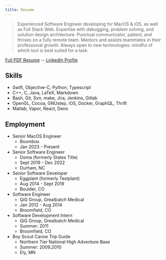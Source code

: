 ```yaml
---
title: Resume
---
```


> Experienced Software Engineer developing for MacOS & iOS, as well as Full Stack Web.
> Expertise with debugging, problem solving, and solution design architecture.
> Punctual communicator, patient, and thrives on a fully remote team.
> Mentors and assists teammates in their professional growth.
> Always open to new technologies: mindful of which tool is best suited for a task.

[Full PDF Resume](resume.pdf) -- [LinkedIn Profile](http://www.linkedin.com/in/p3l6)

## Skills
* Swift, Objective-C, Python, Typescript
* C++, C, Java, LaTeX, Markdown
* Bash, Git, Svn, make, Jira, Jenkins, Gitlab
* OpenGL, Cocoa, GNUstep, iOS, Docker, GraphQL, Thrift
* Matlab, Vapor, React, Deno

## Employment
* Senior MacOS Engineer
  * Boombox
  * Jan 2023 - Present
* Senior Software Engineer
  * Doma (formerly States Title)
  * Sept 2019 - Dec 2022
  * Durham, NC
* Senior Software Developer
  * Eggplant (formerly Testplant)
  * Aug 2014 - Sept 2019
  * Boulder, CO
* Software Engineer
  * QiG Group, Greatbatch Medical
  * Jan 2012 - Aug 2014
  * Broomfield, CO
* Software Development Intern
  * QiG Group, Greatbatch Medical
  * Summer: 2011
  * Broomfield, CO
* Boy Scout Canoe Trip Guide
  * Northern Tier National High Adventure Base
  * Summer: 2009,2010
  * Ely, MN
